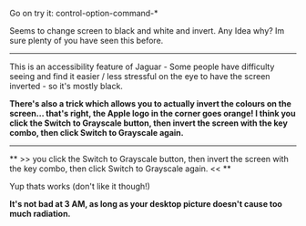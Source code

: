 Go on try it: control-option-command-*

Seems to change screen to black and white and invert. Any Idea why? Im sure plenty of you have seen this before. 

----
This is an accessibility feature of Jaguar - Some people have difficulty seeing and find it easier / less stressful on the eye to have the screen inverted - so it's mostly black.

**There's also a trick which allows you to actually invert the colours on the screen... that's right, the Apple logo in the corner goes orange! I think you click the Switch to Grayscale button, then invert the screen with the key combo, then click Switch to Grayscale again.**

----
** >> you click the Switch to Grayscale button, then invert the screen with the key combo, then click Switch to Grayscale again. << **

Yup thats works (don't like it though!)

**It's not bad at 3 AM, as long as your desktop picture doesn't cause too much radiation.**